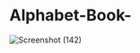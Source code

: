 # Alphabet-Book-
![Screenshot (142)](https://user-images.githubusercontent.com/81114932/119309558-15ac7880-bc8c-11eb-9ef7-749e62786dc4.png)
